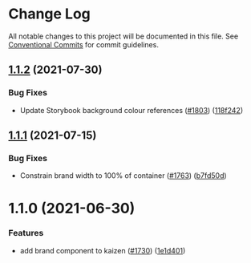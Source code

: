 # Change Log

All notable changes to this project will be documented in this file.
See [Conventional Commits](https://conventionalcommits.org) for commit guidelines.

## [1.1.2](https://github.com/cultureamp/kaizen-design-system/compare/@kaizen/brand@1.1.1...@kaizen/brand@1.1.2) (2021-07-30)


### Bug Fixes

* Update Storybook background colour references ([#1803](https://github.com/cultureamp/kaizen-design-system/issues/1803)) ([118f242](https://github.com/cultureamp/kaizen-design-system/commit/118f24201133aa5fd42839b67ad7cd74273d02e9))





## [1.1.1](https://github.com/cultureamp/kaizen-design-system/compare/@kaizen/brand@1.1.0...@kaizen/brand@1.1.1) (2021-07-15)


### Bug Fixes

* Constrain brand width to 100% of container ([#1763](https://github.com/cultureamp/kaizen-design-system/issues/1763)) ([b7fd50d](https://github.com/cultureamp/kaizen-design-system/commit/b7fd50d1db152bd48a41531121638f36ebba9bfd))





# 1.1.0 (2021-06-30)


### Features

* add brand component to kaizen ([#1730](https://github.com/cultureamp/kaizen-design-system/issues/1730)) ([1e1d401](https://github.com/cultureamp/kaizen-design-system/commit/1e1d40176e8eeeed4729423d1dae747fb2e73f61))
